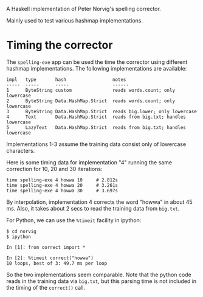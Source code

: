 A Haskell implementation of Peter Norvig's spelling corrector.

Mainly used to test various hashmap implementations.

Timing the corrector
===

The `spelling-exe` app can be used the time the corrector using different
hashmap implementations. The following implementations are available:

    impl   type       hash                 notes
    -----  -----      -----                ------
    1      ByteString custom               reads words.count; only lowercase
    2      ByteString Data.HashMap.Strict  reads words.count; only lowercase
    3      ByteString Data.HashMap.Strict  reads big.lower; only lowercase
    4      Text       Data.HashMap.Strict  reads from big.txt; handles lowercase
    5      LazyText   Data.HashMap.Strict  reads from big.txt; handles lowercase

Implementations 1-3 assume the training data consist only of lowercase characters.

Here is some timing data for implementation "4" running the same correction for 10, 20 and 30 iterations:

    time spelling-exe 4 howwa 10     # 2.812s
    time spelling-exe 4 howwa 20     # 3.261s
    time spelling-exe 4 howwa 30     # 3.697s

By interpolation, implementation 4 corrects the word "howwa" in about 45 ms.
Also, it takes about 2 secs to read the training data from `big.txt`.

For Python, we can use the `%timeit` facility in ipython:

    $ cd norvig
    $ ipython

    In [1]: from correct import *

    In [2]: %timeit correct("howwa")
    10 loops, best of 3: 49.7 ms per loop

So the two implementations seem comparable. Note that the python code
reads in the training data via `big.txt`, but this parsing time is not
included in the timing of the `correct()` call.

